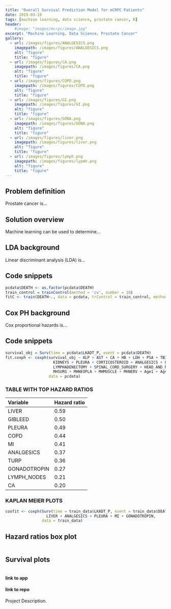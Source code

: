 ```yaml
---
title: "Overall Survival Prediction Model for mCRPC Patients"
date: 2019-03-18
tags: [machine learning, data science, prostate cancer, R]
header:
    #image: "images/mcrpc/image.jpg"
excerpt: "Machine Learning, Data Science, Prostate Cancer"
gallery:
  - url: /images/figures/ANALGESICS.png
    imagepath: /images/figures/ANALGESICS.png
    alt: "figure"
    title: "figure"
  - url: /images/figures/CA.png
    imagepath: /images/figures/CA.png
    alt: "figure"
    title: "figure"
  - url: /images/figures/COPD.png
    imagepath: /images/figures/COPD.png
    alt: "figure"
    title: "figure"
  - url: /images/figures/GI.png
    imagepath: /images/figures/GI.png
    alt: "figure"
    title: "figure"
  - url: /images/figures/GONA.png
    imagepath: /images/figures/GONA.png
    alt: "figure"
    title: "figure"
  - url: /images/figures/liver.png
    imagepath: /images/figures/liver.png
    alt: "figure"
    title: "figure"
  - url: /images/figures/lymph.png
    imagepath: /images/figures/lypmh.png
    alt: "figure"
    title: "figure"
---
```


## Problem definition

Prostate cancer is...

## Solution overview

Machine learning can be used to determine...

## LDA background

Linear discriminant analysis (LDA) is...

## Code snippets
```r
pcdata$DEATH <- as.factor(pcdata$DEATH)
train_control = trainControl(method = 'cv', number = 10)
fitC <- train(DEATH~., data = pcdata, trControl = train_control, method = 'lda')
```

## Cox PH background

Cox proportional hazards is...

## Code snippets
```r
survival_obj = Surv(time = pcdata$LKADT_P, event = pcdata$DEATH)
fit.coxph <- coxph(survival_obj ~ ALP + AST + CA + HB + LDH + PSA + TBILI + PROSTATE + LYMPH_NODES + LIVER +
                     KIDNEYS + PLEURA + CORTICOSTEROID + ANALGESICS + GLUCOCORTICOID + ANTI_ANDROGENS + GONADOTROPIN +
                     LYMPHADENECTOMY + SPINAL_CORD_SURGERY + HEAD_AND_NECK + TURP + GIBLEED + MI + COPD + DVT + MHSOCIAL +
                     MHSURG + MHNEOPLA + MHMUSCLE + MHNERV + Age1 + Age2 + Age3 + Asian + Black + White + OtherRace,
                   data = pcdata)
```
### TABLE WITH TOP HAZARD RATIOS
| Variable       | Hazard ratio   |
| :------------- | :------------- |
| LIVER          | 0.59           |
| GIBLEED        | 0.50           |
| PLEURA         | 0.49           |
| COPD           | 0.44           |
| MI             | 0.41           |
| ANALGESICS     | 0.37           |
| TURP           | 0.36           |
| GONADOTROPIN   | 0.27           |
| LYMPH_NODES    | 0.21           |
| CA             | 0.20           |

### KAPLAN MEIER PLOTS
<!-- {% include gallery caption="" %} -->



```r
coxfit <- coxph(Surv(time = train_data$LKADT_P, event = train_data$DEATH) ~
                  LIVER + ANALGESICS + PLEURA + MI + GONADOTROPIN,
                data = train_data)
```

## Hazard ratios box plot
<img src="{{ site.url }}{{ site.baseurl }}/images/Toronto-Cityscape.jpg" alt="">

## Survival plots
<img src="{{ site.url }}{{ site.baseurl }}/images/Toronto-Cityscape.jpg" alt="">

#### link to app
#### link to repo

Project Description.

